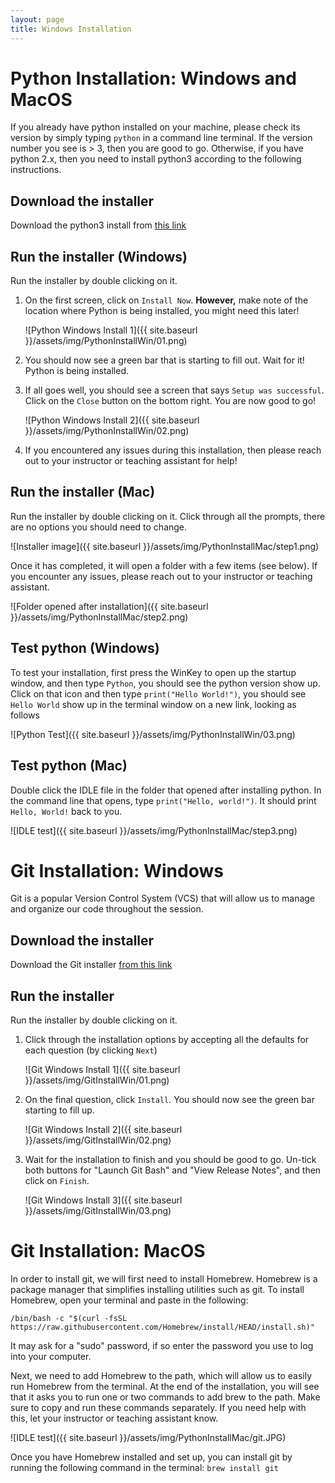 ```yaml
---
layout: page
title: Windows Installation
---
```

# Python Installation: Windows and MacOS

If you already have python installed on your machine, please check its version
by simply typing `python` in a command line terminal. If the version number you
see is > 3, then you are good to go. Otherwise, if you have python 2.x, then you
need to install python3 according to the following instructions. 

## Download the installer

Download the python3 install from [this
link](https://www.python.org/downloads/)

## Run the installer (Windows)

Run the installer by double clicking on it.

1. On the first screen, click on `Install Now`. **However,** make note of the
   location where Python is being installed, you might need this later!

   ![Python Windows Install 1]({{ site.baseurl }}/assets/img/PythonInstallWin/01.png)

2. You should now see a green bar that is starting to fill out. Wait for it!
   Python is being installed.
3. If all goes well, you should see a screen that says `Setup was successful`.
   Click on the `Close` button on the bottom right. You are now good to go!

   ![Python Windows Install 2]({{ site.baseurl }}/assets/img/PythonInstallWin/02.png)

4. If you encountered any issues during this installation, then please reach out
   to your instructor or teaching assistant for help!

## Run the installer (Mac)
Run the installer by double clicking on it. Click through all the prompts, there are no options you should need to change.

![Installer image]({{ site.baseurl }}/assets/img/PythonInstallMac/step1.png)

Once it has completed, it will open a folder with a few items (see below). If you encounter any issues, please reach out to your instructor or teaching assistant.

![Folder opened after installation]({{ site.baseurl }}/assets/img/PythonInstallMac/step2.png)

## Test python (Windows)
To test your installation, first press the WinKey to open up the startup window,
and then type `Python`, you should see the python version show up. Click on that
icon and then type `print("Hello World!")`, you should see `Hello World` show up
in the terminal window on a new link,  looking as follows

![Python Test]({{ site.baseurl }}/assets/img/PythonInstallWin/03.png)

## Test python (Mac)
Double click the IDLE file in the folder that opened after installing python. In the command line that opens, type `print("Hello, world!")`. It should print `Hello, World!` back to you.

![IDLE test]({{ site.baseurl }}/assets/img/PythonInstallMac/step3.png)


# Git Installation: Windows

Git is a popular Version Control System (VCS) that will allow us to manage and
organize our code throughout the session.

## Download the installer

Download the Git installer [from this
link](https://git-scm.com/download/win)

## Run the installer

Run the installer by double clicking on it.

1. Click through the installation options by accepting all the defaults for each
   question (by clicking `Next`)

   ![Git Windows Install 1]({{ site.baseurl }}/assets/img/GitInstallWin/01.png)

2. On the final question, click `Install`. You should now see the green bar
   starting to fill up.

   ![Git Windows Install 2]({{ site.baseurl }}/assets/img/GitInstallWin/02.png)

3. Wait for the installation to finish and you should be good to go. Un-tick
   both buttons for "Launch Git Bash" and "View Release Notes", and then click
   on `Finish`.

   ![Git Windows Install 3]({{ site.baseurl }}/assets/img/GitInstallWin/03.png)

# Git Installation: MacOS

In order to install git, we will first need to install Homebrew. Homebrew is a package manager that simplifies installing utilities such as git. To install Homebrew, open your terminal and paste in the following:

```/bin/bash -c "$(curl -fsSL https://raw.githubusercontent.com/Homebrew/install/HEAD/install.sh)"```

It may ask for a "sudo" password, if so enter the password you use to log into your computer.

Next, we need to add Homebrew to the path, which will allow us to easily run Homebrew from the terminal. At the end of the installation, you will see that it asks you to run one or two commands to add brew to the path. Make sure to copy and run these commands separately. If you need help with this, let your instructor or teaching assistant know.

![IDLE test]({{ site.baseurl }}/assets/img/PythonInstallMac/git.JPG)


Once you have Homebrew installed and set up, you can install git by running the following command in the terminal:
```brew install git```
